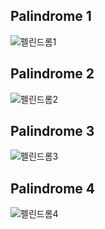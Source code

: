 ## Palindrome 1
![펠린드롬1](https://github.com/passgiant/ssafy_study/assets/84299665/078a5efa-404e-4dba-84e1-9c0f6ef49a76)
## Palindrome 2
![펠린드롬2](https://github.com/passgiant/ssafy_study/assets/84299665/e594a91d-5864-46fd-aa15-d410cadb9efd)
## Palindrome 3
![펠린드롬3](https://github.com/passgiant/ssafy_study/assets/84299665/a40f5fd7-b581-47d9-9566-fea791e1e131)
## Palindrome 4
![펠린드롬4](https://github.com/passgiant/ssafy_study/assets/84299665/b26642f5-1ac6-456c-826a-3dee16a2b2d2)


